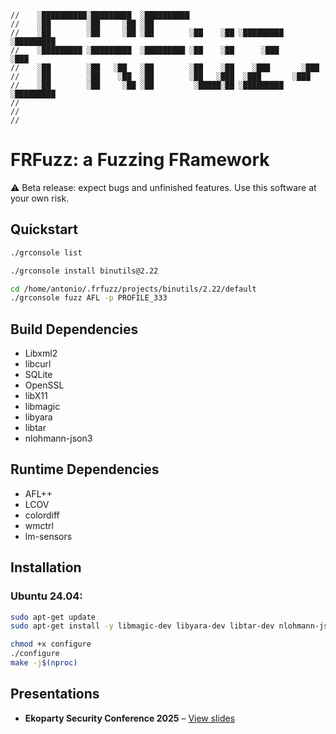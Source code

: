 
```text
//    ░██████████░█████████  ░██████████                                 
//    ░██        ░██     ░██ ░██                                         
//    ░██        ░██     ░██ ░██        ░██    ░██ ░█████████ ░█████████ 
//    ░█████████ ░█████████  ░█████████ ░██    ░██      ░███       ░███  
//    ░██        ░██   ░██   ░██        ░██    ░██    ░███       ░███    
//    ░██        ░██    ░██  ░██        ░██   ░███  ░███       ░███      
//    ░██        ░██     ░██ ░██         ░█████░██ ░█████████ ░█████████ 
//                                                                       
//                                                                       
//                                                                       
```

# FRFuzz: a Fuzzing FRamework

⚠️ Beta release: expect bugs and unfinished features. Use this software at your own risk.

## Quickstart
```bash
./grconsole list

./grconsole install binutils@2.22

cd /home/antonio/.frfuzz/projects/binutils/2.22/default
./grconsole fuzz AFL -p PROFILE_333

```

## Build Dependencies
- Libxml2
- libcurl
- SQLite
- OpenSSL
- libX11
- libmagic
- libyara
- libtar
- nlohmann-json3

## Runtime Dependencies
- AFL++
- LCOV
- colordiff
- wmctrl
- lm-sensors

## Installation

### Ubuntu 24.04:
```bash
sudo apt-get update
sudo apt-get install -y libmagic-dev libyara-dev libtar-dev nlohmann-json3-dev lcov afl++ colordiff wmctrl lm-sensors

chmod +x configure
./configure
make -j$(nproc)
```

## Presentations

- **Ekoparty Security Conference 2025** – [View slides](https://github.com/antonio-morales/Ekoparty2025)

